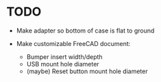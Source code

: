 # TODO

- Make adapter so bottom of case is flat to ground

- Make customizable FreeCAD document:
	- Bumper insert width/depth
	- USB mount hole diameter
	- (maybe) Reset button mount hole diameter
